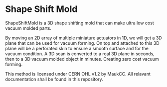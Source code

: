 Shape Shift Mold
====
ShapeShiftMold is a 3D shape shifting mold that can make ultra low cost vacuum molded parts.

By moving an 2D array of multiple miniature actuators in 1D, we will get a 3D plane that can be used for vacuum forming.
On top and attached to this 3D plane will be a perforated skin to ensure a smooth surface and for the vacuum condition.
A 3D scan is converted to a real 3D plane in seconds, then to a 3D vacuum molded object in minutes.
Creating zero cost vacuum forming.

This method is licensed under CERN OHL v1.2 by MaukCC. All relavant documentation shall be found in this repository.
